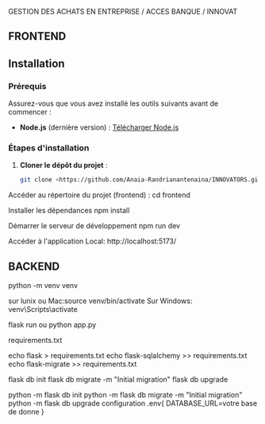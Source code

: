 GESTION DES ACHATS EN ENTREPRISE / ACCES BANQUE / INNOVAT

##  FRONTEND
## Installation 

### Prérequis
Assurez-vous que vous avez installé les outils suivants avant de commencer :
- **Node.js** (dernière version) : [Télécharger Node.js](https://nodejs.org/)

### Étapes d'installation

1. **Cloner le dépôt du projet** :
   ```bash
   git clone <https://github.com/Anaia-Randrianantenaina/INNOVATORS.git>

Accéder au répertoire du projet (frontend) : 
cd frontend

Installer les dépendances
npm install

Démarrer le serveur de développement 
npm run dev

Accéder à l'application 
Local:   http://localhost:5173/



## BACKEND
<!-- Créer un environnement virtuel -->
python -m venv venv
<!-- activation venv sur  -->
sur lunix ou Mac:source venv/bin/activate
Sur Windows: venv\Scripts\activate
<!-- lancement du projet  -->
flask run ou python app.py
<!-- Ajoute les dépendances dans un fichier  -->
requirements.txt
<!-- Ajoute les dépendances dans un fichier requirements.txt -->
echo flask > requirements.txt
echo flask-sqlalchemy >> requirements.txt
echo flask-migrate >> requirements.txt
<!-- Gérer les Migrations -->
flask db init
flask db migrate -m "Initial migration"
flask db upgrade
<!-- Si flask n'est pas reconnu, exécute  -->
python -m flask db init
python -m flask db migrate -m "Initial migration"
python -m flask db upgrade
configuration .env{
    DATABASE_URL=votre base de donne
}

